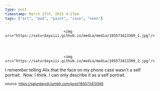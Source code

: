 ```yaml
---
type: post
timestamp: March 17th, 2015 4:27pm
tags: ["art", "mod", "paint", "case", "neon"]
---
```



                               <img src="https://saturdayxiii.github.io/media/media/185573413369_1.jpg"/>
                           

                                                                                                                           

                               <img src="https://saturdayxiii.github.io/media/media/185573413369_2.jpg"/>
                           

                                                                                                                      
I remember telling Alix that the face on my phone case wasn't a self portrait.  Now. I think. I can only describe it as a self portrait.
 
                                    
                
                
                
                
                                
<small>source: https://saturdayxiii.tumblr.com/post/185573413369</small>